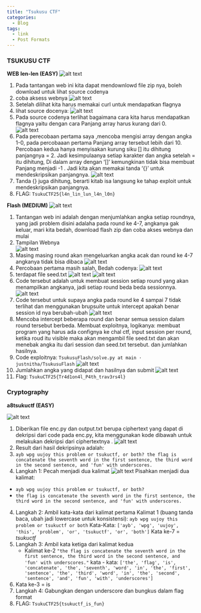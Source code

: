 ```yaml
---
title: "Tsukusu CTF"
categories:
  - Blog
tags:
  - link
  - Post Formats
---
```


### TSUKUSU CTF

**WEB**
**len-len (EASY)**
![alt text](/assets/images/Tsukusu/lenlen1.png)
1. Pada tantangan web ini kita dapat mendownlowd file zip nya, boleh download untuk lihat source codenya
2. coba aksess webnya
![alt text](/assets/images/Tsukusu/lenlen2.png)
3. Setelah dilihat kita harus memakai curl untuk mendapatkan flagnya 
4. lihat source docenya:
![alt text](/assets/images/Tsukusu/lenlen3.png)
5. Pada source codenya terlihat bagaimana cara kita harus mendapatkan flagnya yaitu dengan cara Panjang array harus kurang dari 0.      
![alt text](/assets/images/Tsukusu/lenlen4.png)
6. Pada perecobaan pertama saya ,mencoba mengisi array dengan angka 1-0, pada 
percobaaan pertama Panjang array tersebut lebih dari 10. Percobaan kedua hanya 
menyisakan kurung siku [] itu dihitung panjangnya = 2. Jadi kesimpulaanya setiap karakter dan angka setelah = itu dihitung,  Di dalam array dengan ‘[]’ kemungkinan tidak bisa membuat Panjang menjadi -1 . Jadi kita akan memakai tanda ‘{}’ untuk mendeskripsikan panjangnya.
![alt text](/assets/images/Tsukusu/lenlen5.png)
7. Tanda {} juga dihitung, berarti kitab isa langsung ke tahap exploit untuk 
mendeskripsikan panjangnya.
8. FLAG: `TsukuCTF25{l4n_lin_lun_l4n_l0n}`

**Flash (MEDIUM)**
![alt text](/assets/images/Tsukusu/flash1.png)
1. Tantangan web ini adalah dengan menjumlahkan angka setiap roundnya, yang jadi problem disini adalaha pada round ke 4-7, angkanya gak keluar, mari kita bedah, download flash zip dan coba akses webnya dan mulai
2. Tampilan Webnya  
![alt text](/assets/images/Tsukusu/flash2.png)
3. Masing masing round akan mengeluarkan angka acak dan round ke 4-7 angkanya tidak bisa dibaca
![alt text](/assets/images/Tsukusu/flash3.png)
4. Percobaan pertama masih salah, Bedah codenya:
![alt text](/assets/images/Tsukusu/flash4.png)
5. terdapat file seed.txt
![alt text](/assets/images/Tsukusu/flash5.png)
![alt text](/assets/images/Tsukusu/flash6.png)
6. Code tersebut adalah untuk membuat session setiap round yang akan menampilkan angkanya, jadi setiap round beda beda sessionnya.
![alt text](/assets/images/Tsukusu/flash7.png)
7. Code tersebut untuk supaya angka pada round ke 4 sampai 7 tidak terlihat dan menggunakan brupsuite untuk intercept apakah benar session id nya berubah-ubah
![alt text](/assets/images/Tsukusu/flash8.png)
8.  Mencoba intercept beberapa round dan benar semua session dalam round tersebut berbeda. Membuat exploitnya, logikanya: membuat program yang harus ada confignya ke chal ctf, input session per round, ketika roud itu visible maka akan mengambil file seed.txt dan akan menebak angka itu dari session dan seed.txt tersebut. dan jumlahkan hasilnya.
9. Code exploitnya: `TsukusuFlash/solve.py at main · justnitha/TsukusuFlash`
![alt text](/assets/images/Tsukusu/flash9.png)
10. Jumlahkan angka yang didapat dan hasilnya dan submit 
![alt text](/assets/images/Tsukusu/flash10.png)
11. Flag: `TsukuCTF25{Tr4d1on4l_P4th_trav3rs4l}` 

### Cryptography
**a8tsukuctf (EASY)**

![alt text](/assets/images/Tsukusu/crypt1.png)
1. Diberikan file enc.py dan output.txt berupa ciphertext yang dapat di dekripsi dari code pada enc.py, kita menggunakan kode dibawah untuk melakukan dekripsi dari ciphertextnya .
![alt text](/assets/images/Tsukusu/crypt2.png)
1. Result dari hasil dekripsinya adalah:
2. `ayb wpg uujoy this problem or tsukuctf, or both? the flag is concatenate the seventh word in the first sentence, the third word in the second sentence, and 'fun' with underscores.`
3. Langkah 1: Pecah menjadi dua kalimat
![alt text](/assets/images/Tsukusu/crypt3.png)
  Pisahkan menjadi dua kalimat:
  - `ayb wpg uujoy this problem or tsukuctf, or both?`
  - `the flag is concatenate the seventh word in the first sentence, the third word in the second sentence, and 'fun' with underscores.`
4. Langkah 2: Ambil kata-kata dari kalimat pertama 
  Kalimat 1 (buang tanda baca, ubah jadi lowercase untuk konsistensi):
  `ayb wpg uujoy this problem or tsukuctf or both`
  Kata-Kata:
  `['ayb', 'wpg', 'uujoy', 'this', 'problem', 'or', 'tsukuctf', 'or', 'both']`
  Kata ke-7 = *tsukuctf* 
5. Langkah 3: Ambil kata ketiga dari kalimat kedua
   - Kalimat ke-2
      `"the flag is concatenate the seventh word in the first sentence, the third word in the second sentence, and 'fun' with underscores."`
    kata - kata:
      `['the', 'flag', 'is', 'concatenate', 'the', 'seventh', 'word', 'in', 'the', 'first', 'sentence', 'the', 'third', 'word', 'in', 'the', 'second', 'sentence', 'and', 'fun', 'with', 'underscores']`
6. Kata ke-3 = is
7. Langkah 4: Gabungkan dengan underscore dan bungkus dalam flag format
8. FLAG: `TsukuCTF25{tsukuctf_is_fun} ` 
   
 
    


<!-- This theme supports **link posts**, made famous by John Gruber. To use, just add `link: http://url-you-want-linked` to the post's YAML front matter and you're done. -->

<!-- > And this is how a quote looks. -->

<!-- Some [link](#) can also be shown. -->